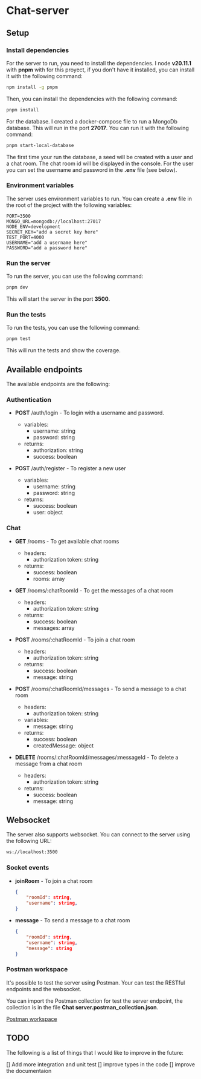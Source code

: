 # Chat-server

## Setup

### Install dependencies

For the server to run, you need to install the dependencies. I node **v20.11.1** with **pnpm** with for this proyect, if you don't have it installed, you can install it with the following command:

```bash
npm install -g pnpm
```

Then, you can install the dependencies with the following command:

```bash
pnpm install
```

For the database. I created a docker-compose file to run a MongoDb database. This will run in the port **27017**. You can run it with the following command:

```bash
pnpm start-local-database
```

The first time your run the database, a seed will be created with a user and a chat room.
The chat room id will be displayed in the console.
For the user you can set the username and password in the **.env** file (see below).

### Environment variables

The server uses environment variables to run. You can create a **.env** file in the root of the project with the following variables:

```env
PORT=3500
MONGO_URL=mongodb://localhost:27017
NODE_ENV=development
SECRET_KEY="add a secret key here"
TEST_PORT=4000
USERNAME="add a username here"
PASSWORD="add a password here"
```

### Run the server

To run the server, you can use the following command:

```bash
pnpm dev
```

This will start the server in the port **3500**.

### Run the tests

To run the tests, you can use the following command:

```bash
pnpm test
```

This will run the tests and show the coverage.

## Available endpoints

The available endpoints are the following:

### Authentication

- **POST** /auth/login - To login with a username and password.

  - variables:
    - username: string
    - password: string
  - returns:
    - authorization: string
    - success: boolean

- **POST** /auth/register - To register a new user
  - variables:
    - username: string
    - password: string
  - returns:
    - success: boolean
    - user: object

### Chat

- **GET** /rooms - To get available chat rooms

  - headers:
    - authorization token: string
  - returns:
    - success: boolean
    - rooms: array

- **GET** /rooms/:chatRoomId - To get the messages of a chat room

  - headers:
    - authorization token: string
  - returns:
    - success: boolean
    - messages: array

- **POST** /rooms/:chatRoomId - To join a chat room

  - headers:
    - authorization token: string
  - returns:
    - success: boolean
    - message: string

- **POST** /rooms/:chatRoomId/messages - To send a message to a chat room

  - headers:
    - authorization token: string
  - variables:
    - message: string
  - returns:
    - success: boolean
    - createdMessage: object

- **DELETE** /rooms/:chatRoomId/messages/:messageId - To delete a message from a chat room

  - headers:
    - authorization token: string
  - returns:
    - success: boolean
    - message: string

## Websocket

The server also supports websocket. You can connect to the server using the following URL:

```bash
ws://localhost:3500
```

### Socket events

- **joinRoom** - To join a chat room
  ```json
  {
      "roomId": string,
      "username": string,
  }
  ```
- **message** - To send a message to a chat room
  ```json
  {
      "roomId": string,
      "username": string,
      "message": string
  }
  ```

### Postman workspace

It's possible to test the server using Postman. Your can test the RESTful endpoints and the websocket.

You can import the Postman collection for test the server endpoint, the collection is in the file **Chat server.postman_collection.json**.

[Postman workspace]()

## TODO

The following is a list of things that I would like to improve in the future:

[] Add more integration and unit test
[] improve types in the code
[] improve the documentaion
